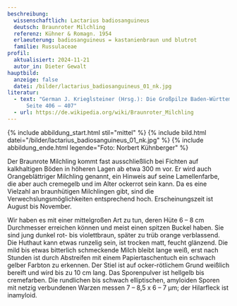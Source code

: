 ```yaml
---
beschreibung:
  wissenschaftlich: Lactarius badiosanguineus
  deutsch: Braunroter Milchling
  referenz: Kühner & Romagn. 1954
  erlaeuterung: badiosanguineus = kastanienbraun und blutrot
  familie: Russulaceae
profil:
  aktualisiert: 2024-11-21
  autor_in: Dieter Gewalt
hauptbild:
  anzeige: false
  datei: /bilder/lactarius_badiosanguineus_01_nk.jpg
literatur:
  - text: "German J. Krieglsteiner (Hrsg.): Die Großpilze Baden-Württembergs Band 5,
      Seite 406 – 407"
  - url: https://de.wikipedia.org/wiki/Braunroter_Milchling
---
```

{% include abbildung_start.html stil="mittel" %}
{% include bild.html datei="/bilder/lactarius_badiosanguineus_01_nk.jpg" %}
{% include abbildung_ende.html legende="Foto: Norbert Kühnberger" %}

Der Braunrote Milchling kommt fast ausschließlich bei Fichten auf kalkhaltigen Böden in höheren Lagen ab etwa 300 m vor. Er wird auch Orangeblättriger Milchling genannt, ein Hinweis auf seine Lamellenfarbe, die aber auch cremegelb und im Alter ockerrot sein kann. Da es eine Vielzahl an braunhütigen Milchlingen gibt, sind die Verwechslungsmöglichkeiten entsprechend hoch. Erscheinungszeit ist August bis November.

Wir haben es mit einer mittelgroßen Art zu tun, deren Hüte 6 – 8 cm Durchmesser erreichen können und meist einen spitzen Buckel haben. Sie sind jung dunkel rot- bis violettbraun, später zu trüb orange verblassend. Die Huthaut kann etwas runzelig sein, ist trocken matt, feucht glänzend. Die mild bis etwas bitterlich schmeckende Milch bleibt lange weiß, erst nach Stunden ist durch Abstreifen mit einem Papiertaschentuch ein schwach gelber Farbton zu erkennen. Der Stiel ist auf ocker-rötlichem Grund weißlich bereift und wird bis zu 10 cm lang. Das Sporenpulver ist hellgelb bis cremefarben. Die rundlichen bis schwach elliptischen, amyloiden Sporen mit netzig verbundenen Warzen messen 7 – 8,5 x 6 – 7 µm; der Hilarfleck ist inamyloid.